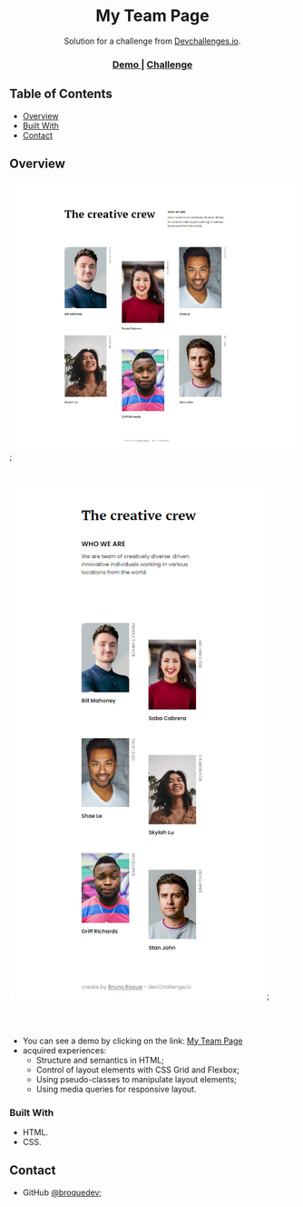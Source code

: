 <!-- Please update value in the {}  -->

<h1 align="center">My Team Page</h1>

<div align="center">
   Solution for a challenge from  <a href="http://devchallenges.io" target="_blank">Devchallenges.io</a>.
</div>

<div align="center">
  <h3>
    <a href="https://broquedev.github.io/My-Team-Page/" target="_blank">
      Demo
    </a>    
    <span> | </span>
    <a href="https://devchallenges.io/challenges/hhmesazsqgKXrTkYkt0U">
      Challenge
    </a>
  </h3>
</div>

<!-- TABLE OF CONTENTS -->

## Table of Contents

- [Overview](#overview)
- [Built With](#built-with)
- [Contact](#contact)

<!-- OVERVIEW -->

## Overview
![screenshot](assets/img/desktop_version.png);

<br>

![screenshot](assets/img/mobile_version.png);

<br>
<br>

- You can see a demo by clicking on the link: <a href="https://broquedev.github.io/My-Team-Page/" target="_blank">My Team Page</a>
- acquired experiences:
  - Structure and semantics in HTML;
  - Control of layout elements with CSS Grid and Flexbox;
  - Using pseudo-classes to manipulate layout elements;
  - Using media queries for responsive layout.

### Built With
- HTML.
- CSS.

## Contact
- GitHub [@broquedev]( https://github.com/broquedev);

